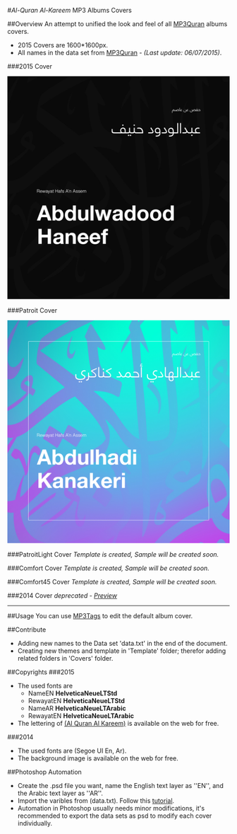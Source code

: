 #*Al-Quran Al-Kareem* MP3 Albums Covers

##Overview
An attempt to unified the look and feel of all [MP3Quran](http://www.mp3quran.net) albums covers.
- 2015 Covers are 1600*1600px.
- All names in the data set from [MP3Quran](http://www.mp3quran.net) - *(Last update: 06/07/2015)*.

###2015 Cover
<p align="center">
  <img src="https://raw.githubusercontent.com/iJadou/QuranCovers/master/Covers/2015/jpg/2015_27.jpg" alt="2015 Cover Sample">
</p>

###Patroit Cover
<p align="center">
  <img src="https://raw.githubusercontent.com/iJadou/QuranCovers/master/Covers/Patriot/jpg/Patriot_10.jpg" alt="Patroit Cover Sample">
</p>

###PatroitLight Cover
*Template is created, Sample will be created soon.*


###Comfort Cover
*Template is created, Sample will be created soon.*


###Comfort45 Cover
*Template is created, Sample will be created soon.*


###2014 Cover 
*deprecated* - *[Preview](https://raw.githubusercontent.com/iJadou/QuranMP3Covers/master/Covers/2014/Abdulbasit_Mojawwd.jpg)*

-----------------------------------------------------------


##Usage
You can use [MP3Tags](http://www.mp3tag.de/en/download.html) to edit the default album cover.

##Contribute
- Adding new names to the Data set 'data.txt' in the end of the document. 
- Creating new themes and template in 'Template' folder; therefor adding related folders in 'Covers' folder.

##Copyrights
###2015
- The used fonts are 
    - NameEN  **HelveticaNeueLTStd**
    - RewayatEN **HelveticaNeueLTStd**
    - NameAR  **HelveticaNeueLTArabic**
    - RewayatEN **HelveticaNeueLTArabic**
- The lettering of [(Al Quran Al Kareem)](https://rnonaziz.wordpress.com/2010/08/14/%D9%85%D8%AE%D8%B7%D9%88%D8%B7%D8%A9-%D8%A7%D9%84%D9%82%D8%B1%D8%A2%D9%86-%D8%A7%D9%84%D9%83%D8%B1%D9%8A%D9%85/) is available on the web for free.

###2014
- The used fonts are (Segoe UI En, Ar).
- The background image is available on the web for free.

##Photoshop Automation
- Create the .psd file you want, name the English text layer as ''EN'', and the Arabic text layer as ''AR''.
- Import the varibles from (data.txt). Follow this [tutorial](http://graphicdesign.stackexchange.com/questions/4866/how-to-create-a-batch-job-numbering-images-writing-text-on-them-from-1-to-100).
- Automation in Photoshop usually needs minor modifications, it's recommended to export the data sets as psd to modify each cover individually.


